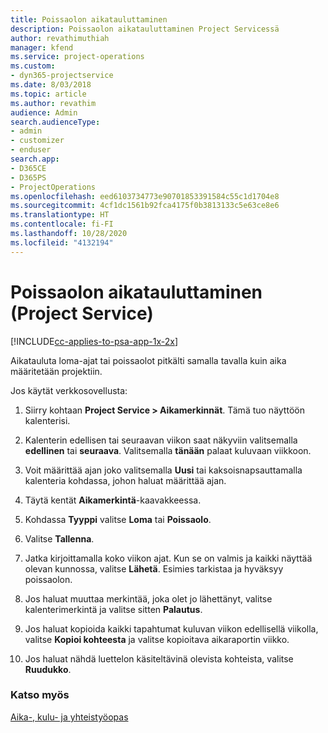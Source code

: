 ```yaml
---
title: Poissaolon aikatauluttaminen
description: Poissaolon aikatauluttaminen Project Servicessä
author: revathimuthiah
manager: kfend
ms.service: project-operations
ms.custom:
- dyn365-projectservice
ms.date: 8/03/2018
ms.topic: article
ms.author: revathim
audience: Admin
search.audienceType:
- admin
- customizer
- enduser
search.app:
- D365CE
- D365PS
- ProjectOperations
ms.openlocfilehash: eed6103734773e90701853391584c55c1d1704e8
ms.sourcegitcommit: 4cf1dc1561b92fca4175f0b3813133c5e63ce8e6
ms.translationtype: HT
ms.contentlocale: fi-FI
ms.lasthandoff: 10/28/2020
ms.locfileid: "4132194"
---
```

# <a name="schedule-time-off-project-service"></a>Poissaolon aikatauluttaminen (Project Service)

[!INCLUDE[cc-applies-to-psa-app-1x-2x](../includes/cc-applies-to-psa-app-1x-2x.md)]

Aikatauluta loma-ajat tai poissaolot pitkälti samalla tavalla kuin aika määritetään projektiin.  
  
 Jos käytät verkkosovellusta:  
  
1.  Siirry kohtaan **Project Service > Aikamerkinnät**. Tämä tuo näyttöön kalenterisi.  
  
2.  Kalenterin edellisen tai seuraavan viikon saat näkyviin valitsemalla **edellinen** tai **seuraava**. Valitsemalla **tänään** palaat kuluvaan viikkoon.  
  
3.  Voit määrittää ajan joko valitsemalla **Uusi** tai kaksoisnapsauttamalla kalenteria kohdassa, johon haluat määrittää ajan.  
  
4.  Täytä kentät **Aikamerkintä**-kaavakkeessa.  
  
5.  Kohdassa **Tyyppi** valitse **Loma** tai **Poissaolo**.  
  
6.  Valitse **Tallenna**.  
  
7.  Jatka kirjoittamalla koko viikon ajat. Kun se on valmis ja kaikki näyttää olevan kunnossa, valitse **Lähetä**. Esimies tarkistaa ja hyväksyy poissaolon.  
  
8.  Jos haluat muuttaa merkintää, joka olet jo lähettänyt, valitse kalenterimerkintä ja valitse sitten **Palautus**.  
  
9. Jos haluat kopioida kaikki tapahtumat kuluvan viikon edellisellä viikolla, valitse **Kopioi kohteesta** ja valitse kopioitava aikaraportin viikko.  
  
10. Jos haluat nähdä luettelon käsiteltävinä olevista kohteista, valitse **Ruudukko**.  
  
### <a name="see-also"></a>Katso myös  
 [Aika-, kulu- ja yhteistyöopas](../psa/time-expense-collaboration-guide.md)
